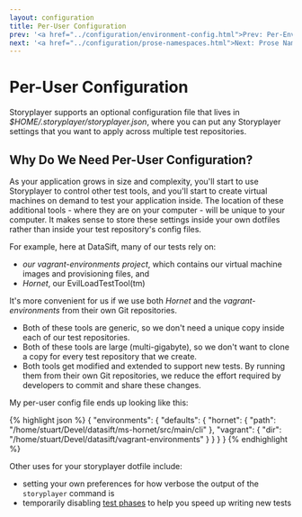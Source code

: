 ```yaml
---
layout: configuration
title: Per-User Configuration
prev: '<a href="../configuration/environment-config.html">Prev: Per-Environment Configuration</a>'
next: '<a href="../configuration/prose-namespaces.html">Next: Prose Namespaces</a>'
---
```


# Per-User Configuration

Storyplayer supports an optional configuration file that lives in _$HOME/.storyplayer/storyplayer.json_, where you can put any Storyplayer settings that you want to apply across multiple test repositories.

## Why Do We Need Per-User Configuration?

As your application grows in size and complexity, you'll start to use Storyplayer to control other test tools, and you'll start to create virtual machines on demand to test your application inside.  The location of these additional tools - where they are on your computer - will be unique to your computer.  It makes sense to store these settings inside your own dotfiles rather than inside your test repository's config files.

For example, here at DataSift, many of our tests rely on:

* _our vagrant-environments project_, which contains our virtual machine images and provisioning files, and
* _Hornet_, our EvilLoadTestTool(tm)

It's more convenient for us if we use both _Hornet_ and the _vagrant-environments_ from their own Git repositories.

* Both of these tools are generic, so we don't need a unique copy inside each of our test repositories.
* Both of these tools are large (multi-gigabyte), so we don't want to clone a copy for every test repository that we create.
* Both tools get modified and extended to support new tests. By running them from their own Git repositories, we reduce the effort required by developers to commit and share these changes.

My per-user config file ends up looking like this:

{% highlight json %}
{
    "environments": {
        "defaults": {
            "hornet": {
                "path": "/home/stuart/Devel/datasift/ms-hornet/src/main/cli"
            },
            "vagrant": {
                "dir": "/home/stuart/Devel/datasift/vagrant-environments"
            }
        }
    }
}
{% endhighlight %}

Other uses for your storyplayer dotfile include:

* setting your own preferences for how verbose the output of the `storyplayer` command is
* temporarily disabling [test phases](test-phases.html) to help you speed up writing new tests